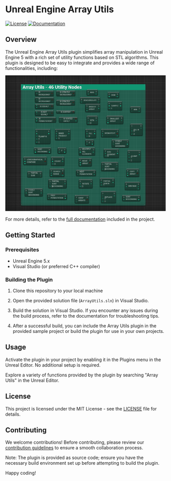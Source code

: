 # Unreal Engine Array Utils

[![License](https://img.shields.io/badge/license-MIT-blue.svg)](LICENSE)
[![Documentation](https://img.shields.io/badge/documentation-yes-green.svg)](LUGIN\docs.pdf)

## Overview

The Unreal Engine Array Utils plugin simplifies array manipulation in Unreal Engine 5 with a rich set of utility functions based on STL algorithms. This plugin is designed to be easy to integrate and provides a wide range of functionalities, including:

![Overview](utilsimg.png)

For more details, refer to the [full documentation](LUGIN\docs.pdf) included in the project.

## Getting Started

### Prerequisites

- Unreal Engine 5.x
- Visual Studio (or preferred C++ compiler)

### Building the Plugin

1. Clone this repository to your local machine

2. Open the provided solution file (`ArrayUtils.sln`) in Visual Studio.

3. Build the solution in Visual Studio. If you encounter any issues during the build process, refer to the documentation for troubleshooting tips.

4. After a successful build, you can include the Array Utils plugin in the provided sample project or build the plugin for use in your own projects.

## Usage

Activate the plugin in your project by enabling it in the Plugins menu in the Unreal Editor. No additional setup is required.

Explore a variety of functions provided by the plugin by searching "Array Utils" in the Unreal Editor.

## License

This project is licensed under the MIT License - see the [LICENSE](LICENSE) file for details.

## Contributing

We welcome contributions! Before contributing, please review our [contribution guidelines](CONTRIBUTING.md) to ensure a smooth collaboration process.

Note: The plugin is provided as source code; ensure you have the necessary build environment set up before attempting to build the plugin.

Happy coding!
